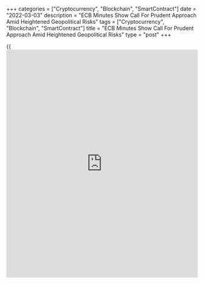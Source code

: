 +++
categories = ["Cryptocurrency", "Blockchain", "SmartContract"]
date = "2022-03-03"
description = "ECB Minutes Show Call For Prudent Approach Amid Heightened Geopolitical Risks"
tags = ["Cryptocurrency", "Blockchain", "SmartContract"]
title = "ECB Minutes Show Call For Prudent Approach Amid Heightened Geopolitical Risks"
type = "post"
+++

{{<iframe id="large-banner" src="https://www.bounty.group/#slide=18.0" width="100%" height="600" scrolling="no" style="border: 0px solid rgb(216, 221, 230); border-radius: 3px;">}}

European Central Bank [policy](https://www.fintechee.com/policy/)makers saw the need for a cautious approach
to normalization amid rising geopolitical risks and chose to wait for
the macroeconomic projections in March to make a better assessment of
the outlook for euro area, minutes of the latest rate-setting session
showed Thursday.  
  
"Geopolitical tensions had increased, and a prolonged phase of high
energy costs constituted a material downside risk to consumer spending
and investment, while also increasing cost pressures in energy-intensive
sectors and elevating the risk of second-round inflation effects through
higher nominal wage settlements," the minutes, which the ECB calls the
'account', of the February 2-3 Governing Council session showed.  
  
Less than a month from February's [policy](https://www.fintechee.com/policy/)-making session, the
geopolitical situation, especially in Europe, worsened dramatically with
the escalation of the Russia-Ukraine crisis.  
  
During the February session, ECB warned that inflation could be higher
than anticipated over the next few months if the surge in energy prices
intensified, especially if geopolitical tensions were to escalate
further.  
  
Persistent sluggishness in oil supply and further extension of the
bottlenecks in production and international commerce would also keep
inflation higher.

Eurozone inflation accelerated further in February to hit a fresh record
high of 5.8 percent, driven by energy prices, data from Eurostat showed
earlier this week. Core inflation rose to 2.7 percent.  
  
Beyond the near term, inflation could be higher than foreseen if current
price pressures fed through into higher than anticipated wage rises, or
if the [economy][1] returned more quickly to full capacity than
considered likely at present, the ECB said.  
  
ECB rate-setters expected the growth outlook to improve significantly in
the latter part of this year.

ECB President Christine Lagarde's comments following the February
session had fueled expectations that [policy](https://www.fintechee.com/policy/)makers were gearing up for an
interest rate hike later this year.  
  
The ECB Chief did not reiterate her earlier comment that an interest
rate hike is unlikely this year, instead she stressed that risks to
inflation are on the upside.  
  
Policymakers stressed on the critical need for a gradual and flexible
conduct of monetary [policy](https://www.fintechee.com/policy/), the minutes showed.

"To this end, there was a need to maintain sufficient optionality with
respect to the time horizon for adjusting the Governing Council's [policy](https://www.fintechee.com/policy/)
instruments in a data-driven manner," the minutes said.

"In addition, heightened geopolitical risks were seen as calling for a
very prudent approach to normalization."

For comments and feedback [contact](https://www.playgroundfx.com/contact/): editorial@rtt[news](https://www.letsplayfx.com/blog/forex-news-website/).com

[Economic News][1]

 **What parts of the world are seeing the best (and worst) economic
performances lately? Click[here][2] to check out our [Econ Scorecard][2]
and find out! See up-to-the-moment [ranking](https://www.playgroundfx.com/blog/crypto-exchange-ranking/)s for the best and worst
performers in [GDP][3], [unemployment rate][4], [inflation][5] and much
more.**

   1. www.rtt[news](https://www.letsplayfx.com/blog/forex-news-website/).com/Content/EconomicNews.aspx
   2. www.rtt[news](https://www.letsplayfx.com/blog/forex-news-website/).com/economic-scorecard/world-rank/PPI/highest-performance.aspx
   3. www.rtt[news](https://www.letsplayfx.com/blog/forex-news-website/).com/economic-scorecard/world-rank/GDP/highest-performance.aspx
   4. www.rtt[news](https://www.letsplayfx.com/blog/forex-news-website/).com/economic-scorecard/world-rank/unemployment-rate/lowest-performance.aspx
   5. www.rtt[news](https://www.letsplayfx.com/blog/forex-news-website/).com/economic-scorecard/world-rank/CPI/highest-performance.aspx